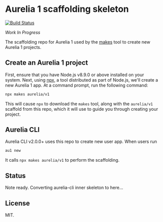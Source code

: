 # Aurelia 1 scaffolding skeleton

[![Build Status](https://travis-ci.com/aurelia/v1.svg?branch=master)](https://travis-ci.com/aurelia/v1)

_Work In Progress_

The scaffolding repo for Aurelia 1 used by the [makes](https://makes.js.org) tool to create new Aurelia 1 projects.

## Create an Aurelia 1 project

First, ensure that you have Node.js v8.9.0 or above installed on your system. Next, using [npx](https://medium.com/@maybekatz/introducing-npx-an-npm-package-runner-55f7d4bd282b),
a tool distributed as part of Node.js, we'll create a new Aurelia 1 app. At a command prompt, run the following command:

```bash
npx makes aurelia/v1
```

This will cause `npx` to download the `makes` tool, along with the `aurelia/v1` scaffold from this repo, which it will use
to guide you through creating your project.

## Aurelia CLI

Aurelia CLI v2.0.0+ uses this repo to create new user app. When users run

```bash
au1 new
```

It calls `npx makes aurelia/v1` to perform the scaffolding.

## Status

Note ready. Converting aurelia-cli inner skeleton to here...


## License

MIT.
